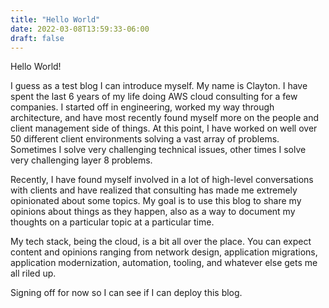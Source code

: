 ```yaml
---
title: "Hello World"
date: 2022-03-08T13:59:33-06:00
draft: false
---
```


Hello World!

I guess as a test blog I can introduce myself. My name is Clayton. I have spent the last 6 years of my life doing AWS cloud consulting for a few companies. I started off in engineering, worked my way through architecture, and have most recently found myself more on the people and client management side of things. At this point, I have worked on well over 50 different client environments solving a vast array of problems. Sometimes I solve very challenging technical issues, other times I solve very challenging layer 8 problems. 

Recently, I have found myself involved in a lot of high-level conversations with clients and have realized that consulting has made me extremely opinionated about some topics. My goal is to use this blog to share my opinions about things as they happen, also as a way to document my thoughts on a particular topic at a particular time.

My tech stack, being the cloud, is a bit all over the place. You can expect content and opinions ranging from network design, application migrations, application modernization, automation, tooling, and whatever else gets me all riled up.

Signing off for now so I can see if I can deploy this blog. 

